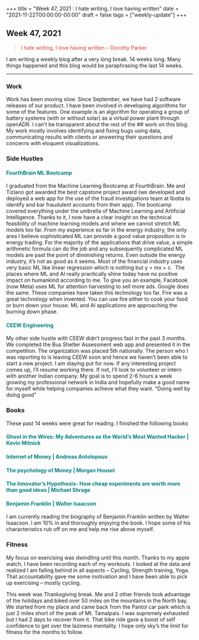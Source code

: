 +++
title = "Week 47, 2021 : I hate writing, I love having written"
date = "2021-11-22T00:00:00-00:00"
draft = false
tags = ["weekly-update"]
+++

## Week 47, 2021

> <span style="color: #d73a49">I hate writing, I love having written – Dorothy Parker</span>

I am writing a weekly blog after a very long break. 14 weeks long. Many
things happened and this blog would be paraphrasing the last 14 weeks. 
<hr>

### Work 
Work has been moving slow. Since September, we have had 2 software releases
of our product. I have been involved in developing algorithms for some of the
features. One example is an algorithm for operating a group of battery
systems (with or without solar) as a virtual power plant through openADR. I
can’t be transparent about the rest of the ## work on this blog. My work mostly
involves identifying and fixing bugs using data, communicating results with
clients or answering their questions and concerns with eloquent
visualizations. 

### Side Hustles 
####  <span style="color: teal">FourthBrain ML Bootcamp</span>
I graduated from the Machine Learning Bootcamp at FourthBrain. Me and Tiziano
got awarded the best capstone project award (we developed and deployed a web
app for the use of the fraud investigations team at Ibotta to identify and
bar fraudulent accounts from their app). The bootcamp covered everything
under the umbrella of Machine Learning and Artificial Intelligence. Thanks to
it, I now have a clear insight on the technical feasibility of machine
learning models and where we cannot stretch ML models too far. From my
experience so far in the energy industry, the only area I believe
sophisticated ML can provide a good value proposition is in energy trading.
For the majority of the applications that drive value, a simple arithmetic
formula can do the job and any subsequently complicated ML models are past
the point of diminishing returns. Even outside the energy industry, it’s not
as good as it seems. Most of the financial industry uses very basic ML like
linear regression which is nothing but y = mx + c. 
The places where ML and AI really practically shine today have no positive
impact on humankind according to me. To give you an example, Facebook (now
Meta) uses ML for attention harvesting to sell more ads. Google does the
same. These companies have taken this technology too far. Fire was a great
technology when invented. You can use fire either to cook your food or burn
down your house. ML and AI applications are approaching the burning down
phase. 
####  <span style="color: teal">CEEW Engineering</span>

My other side hustle with CEEW didn’t progress fast in the past 3 months. We
completed the Bus Shelter Assessment web app and presented it in the
competition. The organization was placed 5th nationally. The person who I was
reporting to is leaving CEEW soon and hence we haven’t been able to start a
new project. I am staying put for now. If any interesting project comes up,
I’ll resume working there. If not, I’ll look to volunteer or intern with
another Indian company. My goal is to spend 2-6 hours a week growing my
professional network in India and hopefully make a good name for myself while
helping companies achieve what they want. “Doing well by doing good” 
### Books 
These past 14 weeks were great for reading. I finished the following books

####  <span style="color: teal">Ghost in the Wires: My Adventures as the World’s Most Wanted Hacker | Kevin Mitnick</span>
####  <span style="color: teal">Internet of Money | Andreas Antolopous</span>
####  <span style="color: teal">The psychology of Money | Morgan Housel</span>
####  <span style="color: teal">The Innovator’s Hypothesis- How cheap experiments are worth more than good ideas | Michael Shrage</span>


####  <span style="color: teal">Benjamin Franklin | Walter Isaacson </span>
I am currently reading the biography of Benjamin Franklin written by Walter
Isaacson. I am 10% in and thoroughly enjoying the book. I hope some of his
characteristics rub off on me and help me rise above myself. 

### Fitness
My focus on exercising was dwindling until this month. Thanks to my apple
watch, I have been recording each of my workouts. I looked at the data and
realized I am falling behind in all aspects – Cycling, Strength training,
Yoga. That accountability gave me some motivation and I have been able to
pick up exercising – mostly cycling. 

This week was Thanksgiving break. Me and
2 other friends took advantage of the holidays and biked over 50 miles on the
mountains in the North bay. We started from my place and came back from the
Pantol car park which is just 2 miles short of the peak of Mt. Tamalpais. I
was supremely exhausted but I had 2 days to recover from it. That bike ride
gave a boost of self confidence to get over the laziness mentality. I hope
only sky’s the limit for fitness for the months to follow. 

